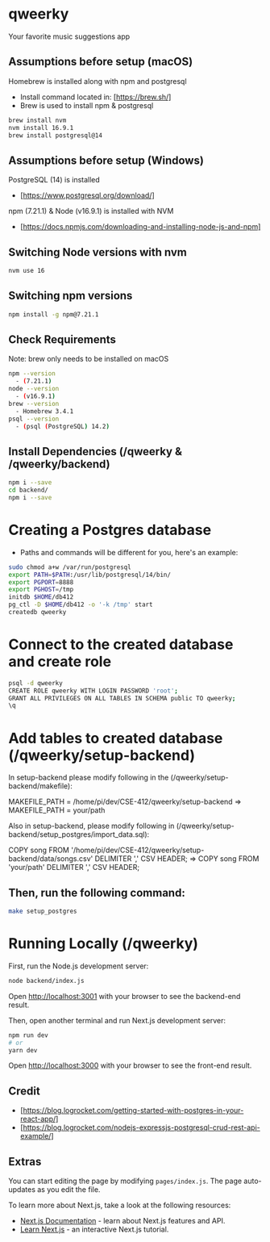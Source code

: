 # qweerky
Your favorite music suggestions app

## Assumptions before setup (macOS)

Homebrew is installed along with npm and postgresql
  - Install command located in: [https://brew.sh/]
  - Brew is used to install npm & postgresql

```bash
brew install nvm
nvm install 16.9.1
brew install postgresql@14
```

## Assumptions before setup (Windows)

PostgreSQL (14) is installed
  - [https://www.postgresql.org/download/]

npm (7.21.1) & Node (v16.9.1) is installed with NVM
  - [https://docs.npmjs.com/downloading-and-installing-node-js-and-npm]

## Switching Node versions with nvm

```bash
nvm use 16
```

## Switching npm versions

```bash
npm install -g npm@7.21.1
```

## Check Requirements

Note: brew only needs to be installed on macOS

```bash
npm --version
  - (7.21.1)
node --version
  - (v16.9.1)
brew --version
  - Homebrew 3.4.1
psql --version
  - (psql (PostgreSQL) 14.2)
```

## Install Dependencies (/qweerky & /qweerky/backend)

```bash
npm i --save
cd backend/
npm i --save
```

# Creating a Postgres database
- Paths and commands will be different for you, here's an example:

```bash
sudo chmod a+w /var/run/postgresql
export PATH=$PATH:/usr/lib/postgresql/14/bin/
export PGPORT=8888
export PGHOST=/tmp
initdb $HOME/db412
pg_ctl -D $HOME/db412 -o '-k /tmp' start
createdb qweerky
```

# Connect to the created database and create role
```bash
psql -d qweerky
CREATE ROLE qweerky WITH LOGIN PASSWORD 'root';
GRANT ALL PRIVILEGES ON ALL TABLES IN SCHEMA public TO qweerky;
\q
```

# Add tables to created database (/qweerky/setup-backend)
In setup-backend please modify following in the (/qweerky/setup-backend/makefile): 

MAKEFILE_PATH = /home/pi/dev/CSE-412/qweerky/setup-backend   =>  MAKEFILE_PATH = your/path

Also in setup-backend, please modify following in (/qweerky/setup-backend/setup_postgres/import_data.sql): 

COPY song FROM '/home/pi/dev/CSE-412/qweerky/setup-backend/data/songs.csv' DELIMITER ',' CSV HEADER;  =>  COPY song FROM 'your/path' DELIMITER ',' CSV HEADER;

## Then, run the following command:

```bash
make setup_postgres
```

# Running Locally (/qweerky)

First, run the Node.js development server:

```bash
node backend/index.js
```

Open [http://localhost:3001](http://localhost:3001) with your browser to see the backend-end result.


Then, open another terminal and run Next.js development server:

```bash
npm run dev
# or
yarn dev
```

Open [http://localhost:3000](http://localhost:3000) with your browser to see the front-end result.

## Credit
- [https://blog.logrocket.com/getting-started-with-postgres-in-your-react-app/]
- [https://blog.logrocket.com/nodejs-expressjs-postgresql-crud-rest-api-example/]

## Extras

You can start editing the page by modifying `pages/index.js`. The page auto-updates as you edit the file.

To learn more about Next.js, take a look at the following resources:

- [Next.js Documentation](https://nextjs.org/docs) - learn about Next.js features and API.
- [Learn Next.js](https://nextjs.org/learn) - an interactive Next.js tutorial.
